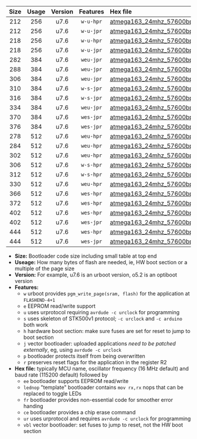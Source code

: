 |Size|Usage|Version|Features|Hex file|
|:-:|:-:|:-:|:-:|:--|
|212|256|u7.6|`w-u-hpr`|[atmega163_24mhz_57600bps_ur.hex](https://raw.githubusercontent.com/stefanrueger/urboot/main/atmega163_24mhz_57600bps_ur.hex)|
|212|256|u7.6|`w-u-jpr`|[atmega163_24mhz_57600bps_ur_vbl.hex](https://raw.githubusercontent.com/stefanrueger/urboot/main/atmega163_24mhz_57600bps_ur_vbl.hex)|
|218|256|u7.6|`w-u-hpr`|[atmega163_24mhz_57600bps_lednop_ur.hex](https://raw.githubusercontent.com/stefanrueger/urboot/main/atmega163_24mhz_57600bps_lednop_ur.hex)|
|218|256|u7.6|`w-u-jpr`|[atmega163_24mhz_57600bps_lednop_ur_vbl.hex](https://raw.githubusercontent.com/stefanrueger/urboot/main/atmega163_24mhz_57600bps_lednop_ur_vbl.hex)|
|282|384|u7.6|`weu-jpr`|[atmega163_24mhz_57600bps_ee_ur_vbl.hex](https://raw.githubusercontent.com/stefanrueger/urboot/main/atmega163_24mhz_57600bps_ee_ur_vbl.hex)|
|288|384|u7.6|`weu-jpr`|[atmega163_24mhz_57600bps_ee_lednop_ur_vbl.hex](https://raw.githubusercontent.com/stefanrueger/urboot/main/atmega163_24mhz_57600bps_ee_lednop_ur_vbl.hex)|
|306|384|u7.6|`weu-jpr`|[atmega163_24mhz_57600bps_ee_lednop_fr_ur_vbl.hex](https://raw.githubusercontent.com/stefanrueger/urboot/main/atmega163_24mhz_57600bps_ee_lednop_fr_ur_vbl.hex)|
|310|384|u7.6|`w-s-jpr`|[atmega163_24mhz_57600bps_vbl.hex](https://raw.githubusercontent.com/stefanrueger/urboot/main/atmega163_24mhz_57600bps_vbl.hex)|
|316|384|u7.6|`w-s-jpr`|[atmega163_24mhz_57600bps_lednop_vbl.hex](https://raw.githubusercontent.com/stefanrueger/urboot/main/atmega163_24mhz_57600bps_lednop_vbl.hex)|
|334|384|u7.6|`weu-jpr`|[atmega163_24mhz_57600bps_ee_lednop_fr_ce_ur_vbl.hex](https://raw.githubusercontent.com/stefanrueger/urboot/main/atmega163_24mhz_57600bps_ee_lednop_fr_ce_ur_vbl.hex)|
|370|384|u7.6|`wes-jpr`|[atmega163_24mhz_57600bps_ee_vbl.hex](https://raw.githubusercontent.com/stefanrueger/urboot/main/atmega163_24mhz_57600bps_ee_vbl.hex)|
|376|384|u7.6|`wes-jpr`|[atmega163_24mhz_57600bps_ee_lednop_vbl.hex](https://raw.githubusercontent.com/stefanrueger/urboot/main/atmega163_24mhz_57600bps_ee_lednop_vbl.hex)|
|278|512|u7.6|`weu-hpr`|[atmega163_24mhz_57600bps_ee_ur.hex](https://raw.githubusercontent.com/stefanrueger/urboot/main/atmega163_24mhz_57600bps_ee_ur.hex)|
|284|512|u7.6|`weu-hpr`|[atmega163_24mhz_57600bps_ee_lednop_ur.hex](https://raw.githubusercontent.com/stefanrueger/urboot/main/atmega163_24mhz_57600bps_ee_lednop_ur.hex)|
|302|512|u7.6|`weu-hpr`|[atmega163_24mhz_57600bps_ee_lednop_fr_ur.hex](https://raw.githubusercontent.com/stefanrueger/urboot/main/atmega163_24mhz_57600bps_ee_lednop_fr_ur.hex)|
|306|512|u7.6|`w-s-hpr`|[atmega163_24mhz_57600bps.hex](https://raw.githubusercontent.com/stefanrueger/urboot/main/atmega163_24mhz_57600bps.hex)|
|312|512|u7.6|`w-s-hpr`|[atmega163_24mhz_57600bps_lednop.hex](https://raw.githubusercontent.com/stefanrueger/urboot/main/atmega163_24mhz_57600bps_lednop.hex)|
|330|512|u7.6|`weu-hpr`|[atmega163_24mhz_57600bps_ee_lednop_fr_ce_ur.hex](https://raw.githubusercontent.com/stefanrueger/urboot/main/atmega163_24mhz_57600bps_ee_lednop_fr_ce_ur.hex)|
|366|512|u7.6|`wes-hpr`|[atmega163_24mhz_57600bps_ee.hex](https://raw.githubusercontent.com/stefanrueger/urboot/main/atmega163_24mhz_57600bps_ee.hex)|
|372|512|u7.6|`wes-hpr`|[atmega163_24mhz_57600bps_ee_lednop.hex](https://raw.githubusercontent.com/stefanrueger/urboot/main/atmega163_24mhz_57600bps_ee_lednop.hex)|
|402|512|u7.6|`wes-hpr`|[atmega163_24mhz_57600bps_ee_lednop_fr.hex](https://raw.githubusercontent.com/stefanrueger/urboot/main/atmega163_24mhz_57600bps_ee_lednop_fr.hex)|
|402|512|u7.6|`wes-jpr`|[atmega163_24mhz_57600bps_ee_lednop_fr_vbl.hex](https://raw.githubusercontent.com/stefanrueger/urboot/main/atmega163_24mhz_57600bps_ee_lednop_fr_vbl.hex)|
|444|512|u7.6|`wes-hpr`|[atmega163_24mhz_57600bps_ee_lednop_fr_ce.hex](https://raw.githubusercontent.com/stefanrueger/urboot/main/atmega163_24mhz_57600bps_ee_lednop_fr_ce.hex)|
|444|512|u7.6|`wes-jpr`|[atmega163_24mhz_57600bps_ee_lednop_fr_ce_vbl.hex](https://raw.githubusercontent.com/stefanrueger/urboot/main/atmega163_24mhz_57600bps_ee_lednop_fr_ce_vbl.hex)|

- **Size:** Bootloader code size including small table at top end
- **Useage:** How many bytes of flash are needed, ie, HW boot section or a multiple of the page size
- **Version:** For example, u7.6 is an urboot version, o5.2 is an optiboot version
- **Features:**
  + `w` urboot provides `pgm_write_page(sram, flash)` for the application at `FLASHEND-4+1`
  + `e` EEPROM read/write support
  + `u` uses urprotocol requiring `avrdude -c urclock` for programming
  + `s` uses skeleton of STK500v1 protocol; `-c urclock` and `-c arduino` both work
  + `h` hardware boot section: make sure fuses are set for reset to jump to boot section
  + `j` vector bootloader: uploaded applications *need to be patched externally*, eg, using `avrdude -c urclock`
  + `p` bootloader protects itself from being overwritten
  + `r` preserves reset flags for the application in the register R2
- **Hex file:** typically MCU name, oscillator frequency (16 MHz default) and baud rate (115200 default) followed by
  + `ee` bootloader supports EEPROM read/write
  + `lednop` "template" bootloader contains `mov rx,rx` nops that can be replaced to toggle LEDs
  + `fr` bootloader provides non-essential code for smoother error handing
  + `ce` bootloader provides a chip erase command
  + `ur` uses urprotocol and requires `avrdude -c urclock` for programming
  + `vbl` vector bootloader: set fuses to jump to reset, not the HW boot section
